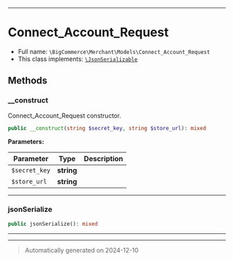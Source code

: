 ***

# Connect_Account_Request





* Full name: `\BigCommerce\Merchant\Models\Connect_Account_Request`
* This class implements:
[`\JsonSerializable`](../../../JsonSerializable.md)




## Methods


### __construct

Connect_Account_Request constructor.

```php
public __construct(string $secret_key, string $store_url): mixed
```








**Parameters:**

| Parameter | Type | Description |
|-----------|------|-------------|
| `$secret_key` | **string** |  |
| `$store_url` | **string** |  |





***

### jsonSerialize



```php
public jsonSerialize(): mixed
```












***


***
> Automatically generated on 2024-12-10
